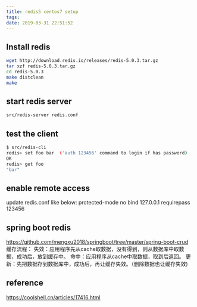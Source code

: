 ```yaml
---
title: redis5 centos7 setup
tags:
date: 2019-03-31 22:51:52
---
```


## Install redis
```bash
wget http://download.redis.io/releases/redis-5.0.3.tar.gz
tar xzf redis-5.0.3.tar.gz
cd redis-5.0.3
make distclean
make
```

## start redis server
```bash
src/redis-server redis.conf
```

## test the client
```bash
$ src/redis-cli
redis> set foo bar  ('auth 123456' command to login if has password)
OK
redis> get foo
"bar"
```

## enable remote access
update redis.conf like below:
protected-mode no
bind 127.0.0.1
requirepass 123456

## spring boot redis
https://github.com/mengxu2018/springboot/tree/master/spring-boot-crud
缓存流程：
失效：应用程序先从cache取数据，没有得到，则从数据库中取数据，成功后，放到缓存中。
命中：应用程序从cache中取数据，取到后返回。
更新：先把数据存到数据库中，成功后，再让缓存失效。（删除数据也让缓存失效)

## reference
https://coolshell.cn/articles/17416.html